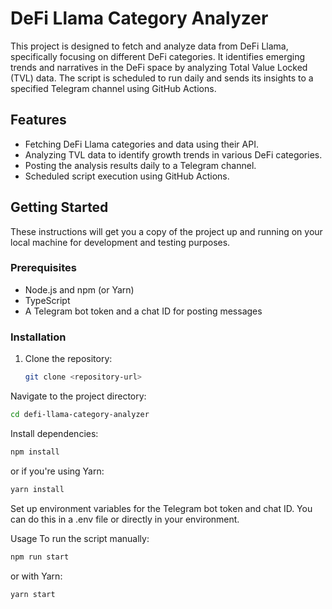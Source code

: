 # DeFi Llama Category Analyzer

This project is designed to fetch and analyze data from DeFi Llama, specifically focusing on different DeFi categories. It identifies emerging trends and narratives in the DeFi space by analyzing Total Value Locked (TVL) data. The script is scheduled to run daily and sends its insights to a specified Telegram channel using GitHub Actions.

## Features

- Fetching DeFi Llama categories and data using their API.
- Analyzing TVL data to identify growth trends in various DeFi categories.
- Posting the analysis results daily to a Telegram channel.
- Scheduled script execution using GitHub Actions.

## Getting Started

These instructions will get you a copy of the project up and running on your local machine for development and testing purposes.

### Prerequisites

- Node.js and npm (or Yarn)
- TypeScript
- A Telegram bot token and a chat ID for posting messages

### Installation

1. Clone the repository:

   ```bash
   git clone <repository-url>
Navigate to the project directory:

```bash
cd defi-llama-category-analyzer
```

Install dependencies:

```bash
npm install
```

or if you're using Yarn:

```bash
yarn install
```

Set up environment variables for the Telegram bot token and chat ID. You can do this in a .env file or directly in your environment.

Usage
To run the script manually:

```bash
npm run start
```

or with Yarn:

```bash
yarn start
```